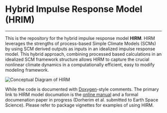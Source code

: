 Hybrid Impulse Response Model (HRIM)
======

*****

This is the repository for the hybrid impulse response model **HIRM**. HIRM leverages the strengths of process-based Simple Climate Models (SCMs) by using SCM derived outputs as inputs in an idealized impulse response model. This hybrid approach, combining processed based calculations in an idealized SCM framework structure allows HIRM to capture the crucial nonlinear climate dynamics in a computationally efficient, easy to modify modeling framework.

![Conceptual Diagram of HIRM](https://user-images.githubusercontent.com/27299759/79276039-48732300-7e75-11ea-8424-cdb8dd4db1a7.png)

While the code is documented with [Doxygen](http://doxygen.org)-style comments. The primary link to HIRM model documation is the [online manual](TODO) and a formal documenation paper in progress (Dorherim et al. submitted to Earth Space Science). Please refer to package vignettes for examples of using HIRM. 


